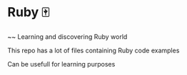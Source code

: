 # Ruby 🀄
~~ Learning and discovering Ruby world

This repo has a lot of files containing Ruby code examples

Can be usefull for learning purposes

